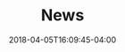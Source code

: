 ---
title: "News"
headline: "Jakarta EE Working Group News"
seo_title: "News | Jakarta EE | The Future of Cloud Native Java"
date: 2018-04-05T16:09:45-04:00
#hide_sidebar: true
hide_page_title: true
header_wrapper_class: "announcements-news-list header-default-bg-img"
---